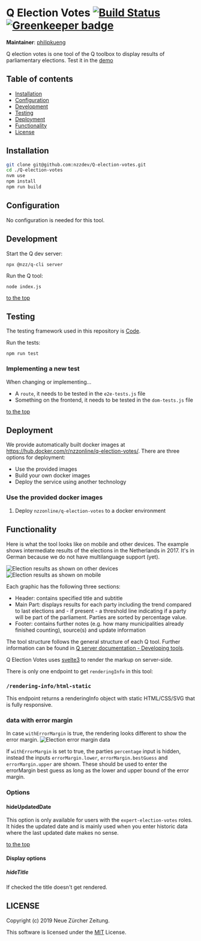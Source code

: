 # Q Election Votes [![Build Status](https://travis-ci.com/nzzdev/Q-election-votes.svg?branch=dev)](https://travis-ci.com/nzzdev/Q-election-votes) [![Greenkeeper badge](https://badges.greenkeeper.io/nzzdev/Q-election-votes.svg)](https://greenkeeper.io/)

**Maintainer**: [philipkueng](https://github.com/philipkueng)

Q election votes is one tool of the Q toolbox to display results of parliamentary elections.
Test it in the [demo](https://editor.q.tools)

## Table of contents

- [Installation](#installation)
- [Configuration](#configuration)
- [Development](#development)
- [Testing](#testing)
- [Deployment](#deployment)
- [Functionality](#functionality)
- [License](#license)

## Installation

```bash
git clone git@github.com:nzzdev/Q-election-votes.git
cd ./Q-election-votes
nvm use
npm install
npm run build
```

## Configuration

No configuration is needed for this tool.

## Development

Start the Q dev server:

```
npx @nzz/q-cli server
```

Run the Q tool:

```
node index.js

```

[to the top](#table-of-contents)

## Testing

The testing framework used in this repository is [Code](https://github.com/hapijs/code).

Run the tests:

```
npm run test
```

### Implementing a new test

When changing or implementing...

- A `route`, it needs to be tested in the `e2e-tests.js` file
- Something on the frontend, it needs to be tested in the `dom-tests.js` file

[to the top](#table-of-contents)

## Deployment

We provide automatically built docker images at https://hub.docker.com/r/nzzonline/q-election-votes/.
There are three options for deployment:

- Use the provided images
- Build your own docker images
- Deploy the service using another technology

### Use the provided docker images

1. Deploy `nzzonline/q-election-votes` to a docker environment

## Functionality

Here is what the tool looks like on mobile and other devices. The example shows intermediate results of the elections in the Netherlands in 2017. It's in German because we do not have multilanguage support (yet).

![Election results as shown on other devices](https://github.com/nzzdev/Q-election-votes/blob/master/readme-images/votes_desk.png)
![Election results as shown on mobile](https://github.com/nzzdev/Q-election-votes/blob/master/readme-images/votes_mob.png)

Each graphic has the following three sections:

- Header: contains specified title and subtitle
- Main Part: displays results for each party including the trend compared to last elections and - if present - a threshold line indicating if a party will be part of the parliament. Parties are sorted by percentage value.
- Footer: contains further notes (e.g. how many municipalities already finished counting), source(s) and update information

The tool structure follows the general structure of each Q tool. Further information can be found in [Q server documentation - Developing tools](https://nzzdev.github.io/Q-server/developing-tools.html).

Q Election Votes uses [svelte3](https://svelte.dev) to render the markup on server-side.

There is only one endpoint to get `renderingInfo` in this tool:

### `/rendering-info/html-static`

This endpoint returns a renderingInfo object with static HTML/CSS/SVG that is fully responsive.

### data with error margin

In case `withErrorMargin` is true, the rendering looks different to show the error margin.
![Election error margin data](https://github.com/nzzdev/Q-election-votes/blob/master/readme-images/votes_error_margin.png)

If `withErrorMargin` is set to true, the parties `percentage` input is hidden, instead the inputs `errorMargin.lower`, `errorMargin.bestGuess` and `errorMargin.upper` are shown. These should be used to enter the errorMargin best guess as long as the lower and upper bound of the error margin.

### Options

#### hideUpdatedDate

This option is only available for users with the `expert-election-votes` roles. It hides the updated date and is mainly used when you enter historic data where the last updated date makes no sense.

[to the top](#table-of-contents)

#### Display options

##### hideTitle

If checked the title doesn't get rendered.

## LICENSE

Copyright (c) 2019 Neue Zürcher Zeitung.

This software is licensed under the [MIT](LICENSE) License.
